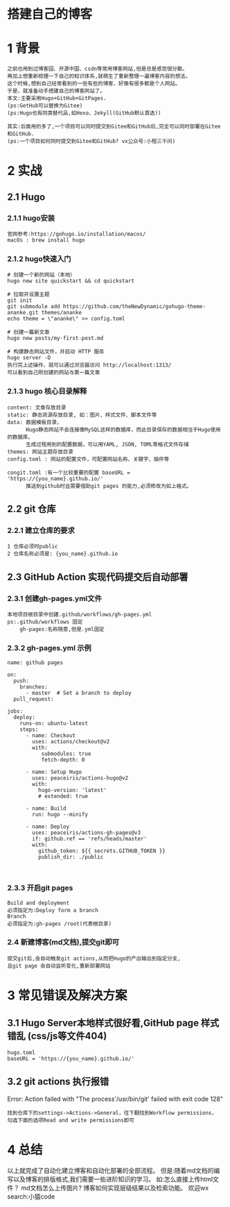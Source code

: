 # 搭建自己的博客
# 1 背景
```
之前也用到过博客园、开源中国、csdn等常用博客网站,但是总是感觉很分散。
再加上想重新梳理一下自己的知识体系,就萌生了重新整理一遍博客内容的想法。
这个时候,想到自己经常看到的一些有些的博客，好像有很多都是个人网站。
于是，就准备动手搭建自己的博客网站了。
本文:主要采用Hugo+GitHub+GitPages.
(ps:GetHub可以替换为Gitee)
(ps:Hugo也有同类替代品,如Hexo、Jekyll(GitHub默认首选))

其实:后面用的多了,一个项目可以同时提交到Gitee和GitHub后,完全可以同时部署在Gitee和GitHub.
(ps:一个项目如何同时提交到Gitee和GitHub? vx公众号:小程三千问)
```

# 2 实战

## 2.1 Hugo

### 2.1.1 hugo安装
```
官网参考:https://gohugo.io/installation/macos/
macOs : brew install hugo
```

### 2.1.2 hugo快速入门
```
# 创建一个新的网站（本地）
hugo new site quickstart && cd quickstart

# 拉取并设置主题
git init
git submodule add https://github.com/theNewDynamic/gohugo-theme-ananke.git themes/ananke
echo theme = \"ananke\" >> config.toml

# 创建一篇新文章
hugo new posts/my-first-post.md

# 构建静态网站文件，并启动 HTTP 服务
hugo server -D
执行完上述操作，就可以通过浏览器访问 http://localhost:1313/ 
可以看到自己刚创建的网站与第一篇文章
```

### 2.1.3 hugo 核心目录解释
```
content: 文章存放目录
static: 静态资源存放目录, 如：图片、样式文件、脚本文件等
data: 数据模板目录，
      Hugo静态网站不会连接像MySQL这样的数据库，而此目录保存的数据相当于Hugo使用的数据库，
      生成过程用到的配置数据，可以用YAML, JSON, TOML等格式文件存储
themes: 网站主题存放目录
config.toml : 网站的配置文件，可配置网站名称、关键字、插件等

congit.toml :有一个比较重要的配置 baseURL = 'https://{you_name}.github.io/'
      推送到github时且需要借助git pages 的能力,必须修改为如上格式。
```

## 2.2 git 仓库
### 2.2.1 建立仓库的要求
```
1 仓库必须时public
2 仓库名称必须是: {you_name}.github.io
```


## 2.3 GitHub Action 实现代码提交后自动部署
### 2.3.1 创建gh-pages.yml文件
```
本地项目根目录中创建.github/workflows/gh-pages.yml
ps:.github/workflows 固定
    gh-pages:名称随意,但是.yml固定
```
### 2.3.2 gh-pages.yml 示例
```
name: github pages

on:
  push:
    branches:
      - master  # Set a branch to deploy
  pull_request:

jobs:
  deploy:
    runs-on: ubuntu-latest
    steps:
      - name: Checkout
        uses: actions/checkout@v2
        with:
           submodules: true
           fetch-depth: 0

      - name: Setup Hugo
        uses: peaceiris/actions-hugo@v2
        with:
          hugo-version: 'latest'
          # extended: true

      - name: Build
        run: hugo --minify

      - name: Deploy
        uses: peaceiris/actions-gh-pages@v3
        if: github.ref == 'refs/heads/master'
        with:
          github_token: ${{ secrets.GITHUB_TOKEN }}
          publish_dir: ./public
```
```脚本解释


```

### 2.3.3 开启git pages
```
Build and deployment
必须指定为:Deploy form a branch
Branch 
必须指定为:gh-pages /root(代表根目录)

```

### 2.4 新建博客(md文档),提交git即可

```
提交git后,会自动触发git actions,从而把Hugo的产出输出到指定分支,
且git page 会自动监听变化,重新部署网站
```

# 3 常见错误及解决方案

## 3.1 Hugo Server本地样式很好看,GitHub page 样式错乱 (css/js等文件404)
```
hugo.toml 
baseURL = 'https://{you_name}.github.io/'
```

## 3.2 git actions 执行报错 

Error: Action failed with "The process'/usr/bin/git' failed with exit code 128"
```
找到仓库下的settings->Actions->General，往下翻找到Workflow permissions，
勾选下面的选项Read and write permissions即可
```

# 4 总结
以上就完成了自动化建立博客和自动化部署的全部流程。
但是:随着md文档的编写以及博客的排版格式,我们需要一些进阶知识的学习。
如:怎么直接上传html文件？
   md文档怎么上传图片?
   博客如何实现层级结果以及检索功能。
欢迎wx search:小猿code